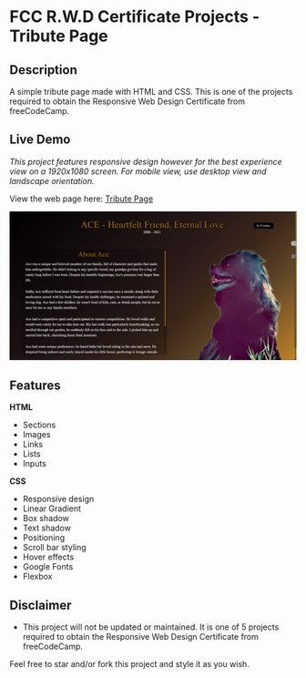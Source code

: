 # FCC R.W.D Certificate Projects - Tribute Page

## Description

A simple tribute page made with HTML and CSS. This is one of the projects required to obtain the Responsive Web Design Certificate from freeCodeCamp.

## Live Demo

_This project features responsive design however for the best experience view on a 1920x1080 screen. For mobile view, use desktop view and landscape orientation._

View the web page here: [Tribute Page](https://quintin-dev.github.io/Projects-Tribute_Page/)

![Tribute Page](Images/preview.png)

## Features

**HTML**

-   Sections
-   Images
-   Links
-   Lists
-   Inputs

**CSS**

-   Responsive design
-   Linear Gradient
-   Box shadow
-   Text shadow
-   Positioning
-   Scroll bar styling
-   Hover effects
-   Google Fonts
-   Flexbox

## Disclaimer

-   This project will not be updated or maintained. It is one of 5 projects required to obtain the Responsive Web Design Certificate from freeCodeCamp.

Feel free to star and/or fork this project and style it as you wish.
